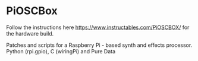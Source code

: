 # PiOSCBox

Follow the instructions here https://www.instructables.com/PiOSCBOX/ for the hardware build.

Patches and scripts for a Raspberry Pi - based synth and effects processor.  
Python (rpi.gpio), C (wiringPi) and Pure Data
